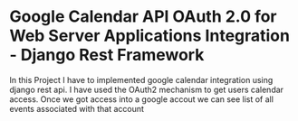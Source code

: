 # Google Calendar API OAuth 2.0 for Web Server Applications Integration - Django Rest Framework

In this Project I have to implemented google calendar integration using django rest api. I have used the OAuth2 mechanism to get users calendar access. Once we got access into a google accout we can see list of all events associated with that account


